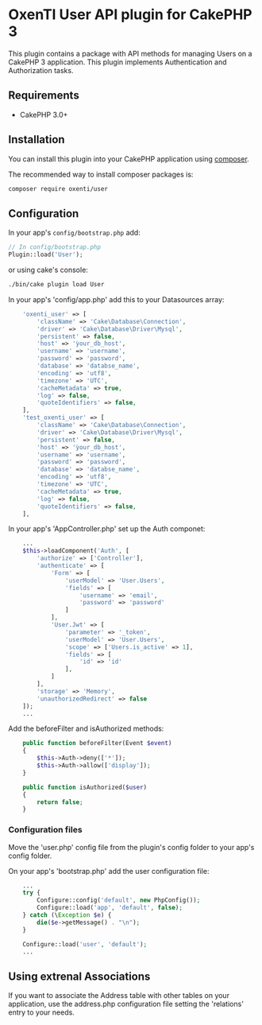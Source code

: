 # OxenTI User API plugin for CakePHP 3

This plugin contains a package with API methods for managing Users on a CakePHP 3 application. This plugin implements Authentication and Authorization tasks.

## Requirements

* CakePHP 3.0+

## Installation

You can install this plugin into your CakePHP application using [composer](http://getcomposer.org).

The recommended way to install composer packages is:

```sh
composer require oxenti/user
```

## Configuration

In your app's `config/bootstrap.php` add:

```php
// In config/bootstrap.php
Plugin::load('User');
```

or using cake's console:

```sh
./bin/cake plugin load User
```

In your app's 'config/app.php' add this to your Datasources array:

```php
	'oxenti_user' => [
        'className' => 'Cake\Database\Connection',
        'driver' => 'Cake\Database\Driver\Mysql',
        'persistent' => false,
        'host' => 'ỳour_db_host',
        'username' => 'username',
        'password' => 'password',
        'database' => 'databse_name',
        'encoding' => 'utf8',
        'timezone' => 'UTC',
        'cacheMetadata' => true,
        'log' => false,
        'quoteIdentifiers' => false,
    ],
    'test_oxenti_user' => [
        'className' => 'Cake\Database\Connection',
        'driver' => 'Cake\Database\Driver\Mysql',
        'persistent' => false,
        'host' => 'ỳour_db_host',
        'username' => 'username',
        'password' => 'password',
        'database' => 'databse_name',
        'encoding' => 'utf8',
        'timezone' => 'UTC',
        'cacheMetadata' => true,
        'log' => false,
        'quoteIdentifiers' => false,
    ],
```
In your app's 'AppController.php' set up the Auth componet:
```php
    ...
    $this->loadComponent('Auth', [
        'authorize' => ['Controller'],
        'authenticate' => [
            'Form' => [
                'userModel' => 'User.Users',
                'fields' => [
                    'username' => 'email',
                    'password' => 'password'
                ]
            ],
            'User.Jwt' => [
                'parameter' => '_token',
                'userModel' => 'User.Users',
                'scope' => ['Users.is_active' => 1],
                'fields' => [
                    'id' => 'id'
                ],
            ]
        ],
        'storage' => 'Memory',
        'unauthorizedRedirect' => false
    ]);
    ...
```

Add the beforeFilter and isAuthorized methods:
```php
    public function beforeFilter(Event $event)
    {
        $this->Auth->deny(['*']);
        $this->Auth->allow(['display']);
    }

    public function isAuthorized($user)
    {
        return false;
    }
```

### Configuration files
Move the 'user.php' config file from the plugin's config folder to your app's config folder.

On your app's 'bootstrap.php' add the user configuration file:
```php
    ...
    try {
        Configure::config('default', new PhpConfig());
        Configure::load('app', 'default', false);
    } catch (\Exception $e) {
        die($e->getMessage() . "\n");
    }

    Configure::load('user', 'default');
    ...
```

## Using extrenal Associations
If you want to associate the Address table with other tables on your application, use the address.php configuration file setting the 'relations' entry to your needs.
